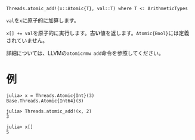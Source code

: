 ```
Threads.atomic_add!(x::Atomic{T}, val::T) where T <: ArithmeticTypes
```

`val`を`x`に原子的に加算します。

`x[] += val`を原子的に実行します。**古い**値を返します。`Atomic{Bool}`には定義されていません。

詳細については、LLVMの`atomicrmw add`命令を参照してください。

# 例

```jldoctest
julia> x = Threads.Atomic{Int}(3)
Base.Threads.Atomic{Int64}(3)

julia> Threads.atomic_add!(x, 2)
3

julia> x[]
5
```
